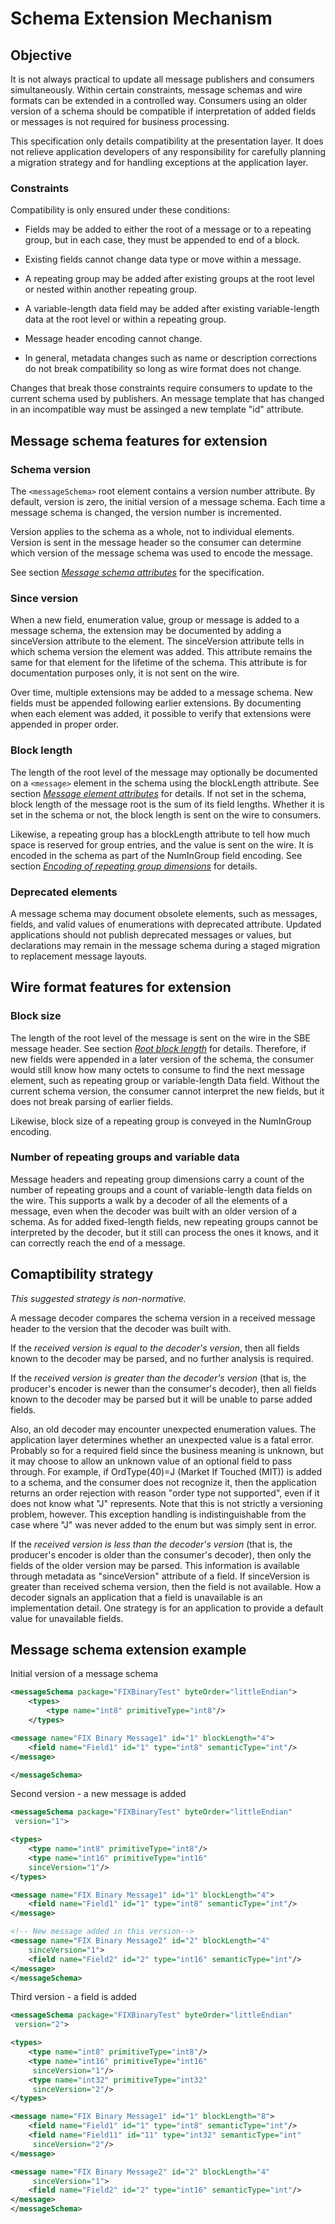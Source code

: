 # Schema Extension Mechanism

## Objective

It is not always practical to update all message publishers and
consumers simultaneously. Within certain constraints, message schemas
and wire formats can be extended in a controlled way. Consumers using an
older version of a schema should be compatible if interpretation of
added fields or messages is not required for business processing.

This specification only details compatibility at the presentation layer. It does not relieve application developers of any responsibility for carefully planning a migration strategy and for handling exceptions at the application layer.

### Constraints

Compatibility is only ensured under these conditions:

-   Fields may be added to either the root of a message or to a
    repeating group, but in each case, they must be appended to end of a
    block.

-   Existing fields cannot change data type or move within a message.

-   A repeating group may be added after existing groups at the root level or nested within another repeating group.

-   A variable-length data field may be added after existing variable-length data at the root level or within a repeating group.

-   Message header encoding cannot change.

-   In general, metadata changes such as name or description corrections do not break compatibility so long as
wire format does not change.

Changes that break those constraints require consumers to update to the
current schema used by publishers. An message template that has changed in an incompatible way must be assinged a new template "id" attribute.

## Message schema features for extension

### Schema version

The `<messageSchema>` root element contains a version number attribute.
By default, version is zero, the initial version of a message schema.
Each time a message schema is changed, the version number is
incremented.

Version applies to the schema as a whole, not to individual elements.
Version is sent in the message header so the consumer can determine
which version of the message schema was used to encode the message.

See section [*Message schema attributes*](#messageschema-attributes) for the specification.

### Since version

When a new field, enumeration value, group or message is added to a message schema, the
extension may be documented by adding a sinceVersion attribute to the
element. The sinceVersion attribute tells in which schema version the
element was added. This attribute remains the same for that element for
the lifetime of the schema. This attribute is for documentation purposes
only, it is not sent on the wire.

Over time, multiple extensions may be added to a message schema. New
fields must be appended following earlier extensions. By documenting
when each element was added, it possible to verify that extensions were
appended in proper order.

### Block length

The length of the root level of the message may optionally be documented
on a `<message>` element in the schema using the blockLength attribute.
See section [*Message element attributes*](#message-element-attributes) for details. If not set in the
schema, block length of the message root is the sum of its field
lengths. Whether it is set in the schema or not, the block length is
sent on the wire to consumers.

Likewise, a repeating group has a blockLength attribute to tell how much
space is reserved for group entries, and the value is sent on the wire.
It is encoded in the schema as part of the NumInGroup field encoding.
See section [*Encoding of repeating group dimensions*](#encoding-of-repeating-group-dimensions) for details.

### Deprecated elements

A message schema may document obsolete elements, such as messages,
fields, and valid values of enumerations with deprecated attribute.
Updated applications should not publish deprecated messages or values,
but declarations may remain in the message schema during a staged
migration to replacement message layouts.

## Wire format features for extension

### Block size

The length of the root level of the message is sent on the wire in the
SBE message header. See section [*Root block length*](#root-block-length) for details. Therefore, if new fields
were appended in a later version of the schema, the consumer would still
know how many octets to consume to find the next message element, such
as repeating group or variable-length Data field. Without the current
schema version, the consumer cannot interpret the new fields, but it
does not break parsing of earlier fields.

Likewise, block size of a repeating group is conveyed in the NumInGroup
encoding.

### Number of repeating groups and variable data

Message headers and repeating group dimensions carry a count of the number of repeating groups and a count of variable-length data fields on the wire. This supports a walk by a decoder of all the elements of a message, even when the decoder was built with an older version of a schema. As for added fixed-length fields, new repeating groups cannot be interpreted by the decoder, but it still can process the ones it knows, and it can correctly reach the end of a message.

## Comaptibility strategy

*This suggested strategy is non-normative.*

A message decoder compares the schema version in a received message header to the version that the decoder was built with.

If the *received version is equal to the decoder's version*, then all fields known to the decoder may be parsed, and no further analysis is required.

If the *received version is greater than the decoder's version* (that is, the producer's encoder is newer than the consumer's decoder), then all fields known to the decoder may be parsed but it will be unable to parse added fields.

Also, an old decoder may encounter unexpected enumeration values. The application layer determines whether an unexpected value is a fatal error. Probably so for a required field since the business meaning is unknown, but it may choose to allow an unknown value of an optional field to pass through. For example, if OrdType(40)=J (Market If Touched (MIT)) is added to a schema, and the consumer does not recognize it, then the application returns an order rejection with reason "order type not supported", even if it does not know what "J" represents. Note that this is not strictly a versioning problem, however. This exception handling is indistinguishable from the case where "J" was never added to the enum but was simply sent in error.

If the *received version is less than the decoder's version* (that is, the producer's encoder is older than the consumer's decoder), then only the fields of the older version may be parsed. This information is available through metadata as "sinceVersion" attribute of a field. If sinceVersion is greater than received schema version, then the field is not available. How a decoder signals an application that a field is unavailable is an implementation detail. One strategy is for an application to provide a default value for unavailable fields.

## Message schema extension example

Initial version of a message schema

```xml
<messageSchema package="FIXBinaryTest" byteOrder="littleEndian">
    <types>
        <type name="int8" primitiveType="int8"/>
    </types>

<message name="FIX Binary Message1" id="1" blockLength="4">
    <field name="Field1" id="1" type="int8" semanticType="int"/>
</message>

</messageSchema>
```

Second version - a new message is added

```xml
<messageSchema package="FIXBinaryTest" byteOrder="littleEndian"
 version="1">

<types>
    <type name="int8" primitiveType="int8"/>
    <type name="int16" primitiveType="int16"
    sinceVersion="1"/>
</types>

<message name="FIX Binary Message1" id="1" blockLength="4">
    <field name="Field1" id="1" type="int8" semanticType="int"/>
</message>

<!-- New message added in this version-->
<message name="FIX Binary Message2" id="2" blockLength="4"
    sinceVersion="1">
    <field name="Field2" id="2" type="int16" semanticType="int"/>
</message>
</messageSchema>
```

Third version - a field is added

```xml
<messageSchema package="FIXBinaryTest" byteOrder="littleEndian"
 version="2">

<types>
    <type name="int8" primitiveType="int8"/>
    <type name="int16" primitiveType="int16"
     sinceVersion="1"/>
    <type name="int32" primitiveType="int32"
     sinceVersion="2"/>
</types>

<message name="FIX Binary Message1" id="1" blockLength="8">
    <field name="Field1" id="1" type="int8" semanticType="int"/>
    <field name="Field11" id="11" type="int32" semanticType="int"
     sinceVersion="2"/>
</message>

<message name="FIX Binary Message2" id="2" blockLength="4"
     sinceVersion="1">
    <field name="Field2" id="2" type="int16" semanticType="int"/>
</message>
</messageSchema>
```
